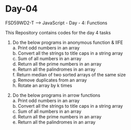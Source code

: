 # Day-04  
FSD59WD2-T --> JavaScript - Day - 4: Functions  

This Repository contains codes for the day 4 tasks  

1. Do the below programs in anonymous function & lIFE  
  a. Print odd numbers in an array  
  b. Convert all the strings to title caps in a string array  
  c. Sum of all numbers in an array  
  d. Return all the prime numbers in an array  
  e. Return all the palindromes in an array  
  f. Return median of two sorted arrays of the same size  
  g. Remove duplicates from an array  
  h. Rotate an array by k times  

2. Do the below programs in arrow functions  
  a. Print odd numbers in an array  
  b. Convert all the strings to title caps in a string array  
  c. Sum of all numbers in an array  
  d. Return all the prime numbers in an array  
  e. Return all the palindromes in an array  
